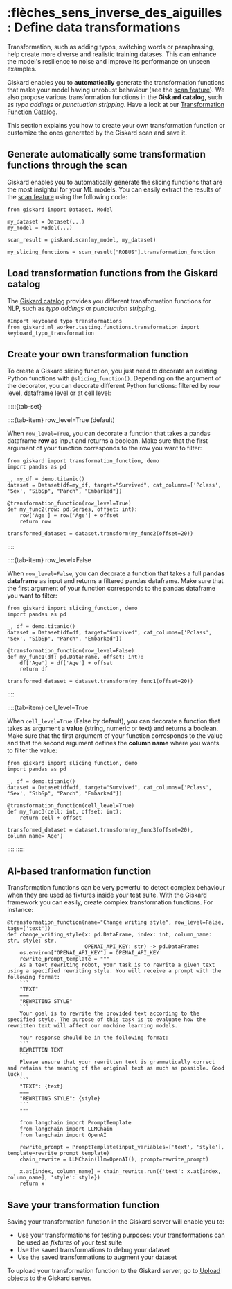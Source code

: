 # :flèches_sens_inverse_des_aiguilles: Define data transformations

Transformation, such as adding typos, switching words or paraphrasing, help create more diverse and realistic training datases. This can enhance the model's resilience to noise and improve its performance on unseen examples.

Giskard enables you to **automatically** generate the transformation functions that make your model having unrobust behaviour (see the [scan feature](docs/guides/scan/index)). We also propose various transformation functions in the **Giskard catalog**, such as *typo addings* or *punctuation stripping*. Have a look at our [Transformation Function Catalog](docs/catalogs/transformation-function-catalog/index.rst).

This section explains you how to create your own transformation function or customize the ones generated by the Giskard scan and save it.

## Generate automatically some transformation functions through the scan

Giskard enables you to automatically generate the slicing functions that are the most insightul for your ML models. You can easily extract the results of the [scan feature](docs/guides/scan/index) using the following code:

```
from giskard import Dataset, Model

my_dataset = Dataset(...)
my_model = Model(...)

scan_result = giskard.scan(my_model, my_dataset)

my_slicing_functions = scan_result["ROBUS"].transformation_function
```

## Load transformation functions from the Giskard catalog

The [Giskard catalog](docs/catalogs/slicing-function-catalog) provides you different transformation functions for NLP, such as *typo addings* or *punctuation stripping*. 
```
#Import keyboard typo transformations
from giskard.ml_worker.testing.functions.transformation import keyboard_typo_transformation
```

## Create your own transformation function

To create a Giskard slicing function, you just need to decorate an existing Python functions with `@slicing_function()`. Depending on the argument of the decorator, you can decorate different Python functions: filtered by row level, dataframe level or at cell level:

:::::{tab-set}

::::{tab-item} row_level=True (default)

When `row_level=True`, you can decorate a function that takes a pandas dataframe **row** as input and returns a boolean. Make sure that the first argument of your function corresponds to the row you want to filter:
```
from giskard import transformation_function, demo
import pandas as pd

_, my_df = demo.titanic()
dataset = Dataset(df=my_df, target="Survived", cat_columns=['Pclass', 'Sex', "SibSp", "Parch", "Embarked"])

@transformation_function(row_level=True)
def my_func2(row: pd.Series, offset: int):
    row['Age'] = row['Age'] + offset
    return row

transformed_dataset = dataset.transform(my_func2(offset=20))
```
::::

::::{tab-item} row_level=False

When `row_level=False`, you can decorate a function that takes a full **pandas dataframe** as input and returns a filtered pandas dataframe. Make sure that the first argument of your function corresponds to the pandas dataframe you want to filter:
```
from giskard import slicing_function, demo
import pandas as pd

_, df = demo.titanic()
dataset = Dataset(df=df, target="Survived", cat_columns=['Pclass', 'Sex', "SibSp", "Parch", "Embarked"])

@transformation_function(row_level=False)
def my_func1(df: pd.DataFrame, offset: int):
    df['Age'] = df['Age'] + offset
    return df

transformed_dataset = dataset.transform(my_func1(offset=20))
```
::::

::::{tab-item} cell_level=True

When `cell_level=True` (False by default), you can decorate a function that takes as argument a **value** (string, numeric or text) and  returns a boolean. Make sure that the first argument of your function corresponds to the value and that the second argument defines the **column name** where you wants to filter the value:

```
from giskard import slicing_function, demo
import pandas as pd

_, df = demo.titanic()
dataset = Dataset(df=df, target="Survived", cat_columns=['Pclass', 'Sex', "SibSp", "Parch", "Embarked"])

@transformation_function(cell_level=True)
def my_func3(cell: int, offset: int):
    return cell + offset

transformed_dataset = dataset.transform(my_func3(offset=20), column_name='Age')
```
::::
:::::

## AI-based tranformation function
Transformation functions can be very powerful to detect complex behaviour when they are used as fixtures inside your test suite. With the Giskard framework you can easily, create complex transformation functions. For instance:

```
@transformation_function(name="Change writing style", row_level=False, tags=['text'])
def change_writing_style(x: pd.DataFrame, index: int, column_name: str, style: str,
                         OPENAI_API_KEY: str) -> pd.DataFrame:
    os.environ["OPENAI_API_KEY"] = OPENAI_API_KEY
    rewrite_prompt_template = """
    As a text rewriting robot, your task is to rewrite a given text using a specified rewriting style. You will receive a prompt with the following format:
    ```
    "TEXT"
    ===
    "REWRITING STYLE"
    ```
    Your goal is to rewrite the provided text according to the specified style. The purpose of this task is to evaluate how the rewritten text will affect our machine learning models.

    Your response should be in the following format:
    ```
    REWRITTEN TEXT
    ```
    Please ensure that your rewritten text is grammatically correct and retains the meaning of the original text as much as possible. Good luck!
    ```
    "TEXT": {text}
    ===
    "REWRITING STYLE": {style}
    ```
    """

    from langchain import PromptTemplate
    from langchain import LLMChain
    from langchain import OpenAI

    rewrite_prompt = PromptTemplate(input_variables=['text', 'style'], template=rewrite_prompt_template)
    chain_rewrite = LLMChain(llm=OpenAI(), prompt=rewrite_prompt)

    x.at[index, column_name] = chain_rewrite.run({'text': x.at[index, column_name], 'style': style})
    return x
```

## Save your transformation function
Saving your transformation function in the Giskard server will enable you to:
* Use your transformations for testing purposes: your transformations can be used as *fixtures* of your test suite
* Use the saved transformations to debug your dataset
* Use the saved transformations to augment your dataset

To upload your transformation function to the Giskard server, go to [Upload objects](docs/guide/upload/index.md) to the Giskard server.
